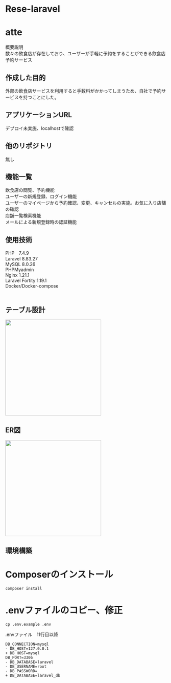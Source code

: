 # Rese-laravel
# atte
概要説明<br>
数々の飲食店が存在しており、ユーザーが手軽に予約をすることができる飲食店予約サービス
## 作成した目的
外部の飲食店サービスを利用すると手数料がかかってしまうため、自社で予約サービスを持つことにした。
## アプリケーションURL
デプロイ未実施、localhostで確認
## 他のリポジトリ
無し
## 機能一覧
飲食店の閲覧、予約機能<br>
ユーザーの新規登録、ログイン機能<br>
ユーザーのマイページから予約確認、変更、キャンセルの実施。お気に入り店舗の確認<br>
店舗一覧検索機能<br>
メールによる新規登録時の認証機能<br>
## 使用技術
PHP　7.4.9<br>
Laravel 8.83.27<br>
MySQL 8.0.26<br>
PHPMyadmin<br>
Nginx 1.21.1<br>
Laravel Fortity 1.19.1<br>
Docker/Docker-compose<br>　　
## テーブル設計
<img src="https://github.com/nobuhiro-sato256/atte-laravel/assets/60766413/f38bcd56-8b2e-463a-9ca5-e66596764b92" width="300">

## ER図
<img src="https://github.com/nobuhiro-sato256/atte-laravel/assets/60766413/4673859e-4038-4f4a-9df2-6ea69b6c881d" width="300">

## 環境構築
# Composerのインストール
```
composer install
```
# .envファイルのコピー、修正
```
cp .env.example .env
```
.envファイル　11行目以降
```
DB_CONNECTION=mysql
- DB_HOST=127.0.0.1
+ DB_HOST=mysql
DB_PORT=3306
- DB_DATABASE=laravel
- DB_USERNAME=root
- DB_PASSWORD=
+ DB_DATABASE=laravel_db
